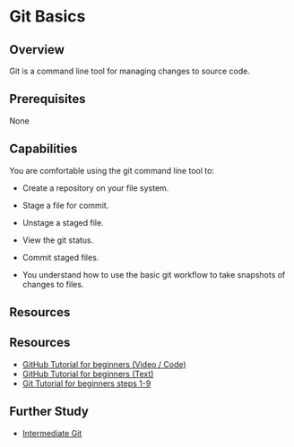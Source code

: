 # Git Basics

## Overview
Git is a command line tool for managing changes to source code. 

## Prerequisites 
None

## Capabilities
You are comfortable using the git command line tool to:

* Create a repository on your file system.
* Stage a file for commit.
* Unstage a staged file.
* View the git status.
* Commit staged files.

* You understand how to use the basic git workflow to take snapshots of changes to files.

## Resources
## Resources
- [GitHub Tutorial for beginners (Video / Code)](resources/github-basics-for-beginners-VIDEO)
- [GitHub Tutorial for beginners (Text)](/resources/github-phase-0-workflow-TUTORIAL)
- [Git Tutorial for beginners steps 1-9](resources/git-basics-INTERACTIVE)

## Further Study
- [Intermediate Git](lhttps://www.atlassian.com/git/tutorials/comparing-workflows)


